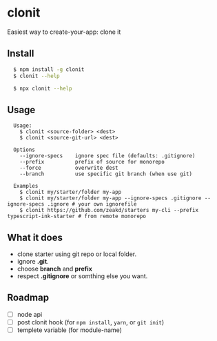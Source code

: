 # clonit
Easiest way to create-your-app: clone it

## Install

``` bash
  $ npm install -g clonit
  $ clonit --help
``` 


``` bash
  $ npx clonit --help
``` 

## Usage

```
  Usage: 
    $ clonit <source-folder> <dest>
    $ clonit <source-git-url> <dest>

  Options
    --ignore-specs    ignore spec file (defaults: .gitignore)
    --prefix          prefix of source for monorepo
    --force           overwrite dest
    --branch          use specific git branch (when use git)

  Examples
    $ clonit my/starter/folder my-app
    $ clonit my/starter/folder my-app --ignore-specs .gitignore --ignore-specs .ignore # your own ignorefile
    $ clonit https://github.com/zeakd/starters my-cli --prefix typescript-ink-starter # from remote monorepo
```

## What it does 

- clone starter using git repo or local folder.
- ignore **.git**.
- choose **branch** and **prefix**
- respect **.gitignore** or somthing else you want.


## Roadmap

- [ ] node api
- [ ] post clonit hook (for `npm install`, `yarn`, or `git init`)
- [ ] templete variable (for module-name)
